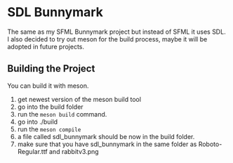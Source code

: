 # SDL Bunnymark
The same as my SFML Bunnymark project but instead of SFML it uses SDL.
I also decided to try out meson for the build process, maybe it will be adopted in future projects.

## Building the Project
You can build it with meson.
1. get newest version of the meson build tool
2. go into the build folder
3. run the `meson build` command.
4. go into ./build
5. run the `meson compile`
6. a file called sdl_bunnymark should be now in the build folder.
7. make sure that you have sdl_bunnymark in the same folder as Roboto-Regular.ttf and rabbitv3.png